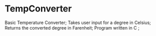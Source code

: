# TempConverter
Basic Temperature Converter;
Takes user input for a degree in Celsius;
Returns the converted degree in Farenheit;
Program written in C ;
